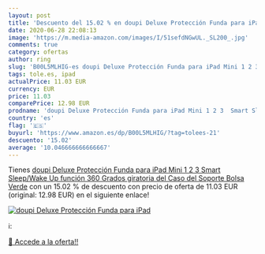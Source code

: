 ```yaml
---
layout: post
title: 'Descuento del 15.02 % en doupi Deluxe Protección Funda para iPad '
date: 2020-06-28 22:08:13
image: 'https://m.media-amazon.com/images/I/51sefdNGwUL._SL200_.jpg'
comments: true
category: ofertas
author: ring
slug: 'B00L5MLHIG-es doupi Deluxe Protección Funda para iPad Mini 1 2 3 Smart...'
tags: tole.es, ipad
actualPrice: 11.03 EUR
currency: EUR
price: 11.03
comparePrice: 12.98 EUR
prodname: 'doupi Deluxe Protección Funda para iPad Mini 1 2 3  Smart Sleep/Wake Up función 360 Grados giratoria del Caso del Soporte Bolsa  Verde'
country: 'es'
flag: '🇪🇸'
buyurl: 'https://www.amazon.es/dp/B00L5MLHIG/?tag=tolees-21'
descuento: '15.02'
average: '10.046666666666667'
---
```


Tienes [doupi Deluxe Protección Funda para iPad Mini 1 2 3  Smart Sleep/Wake Up función 360 Grados giratoria del Caso del Soporte Bolsa  Verde](https://www.amazon.es/dp/B00L5MLHIG/?tag=tolees-21) con un 15.02 % de descuento con precio de oferta de 11.03 EUR (original: 12.98 EUR) en el siguiente enlace!

[![doupi Deluxe Protección Funda para iPad ](https://m.media-amazon.com/images/I/51sefdNGwUL._SL200_.jpg)](https://www.amazon.es/dp/B00L5MLHIG/?tag=tolees-21)

ℹ️:


[🛒 Accede a la oferta!!](https://www.amazon.es/dp/B00L5MLHIG/?tag=tolees-21)
